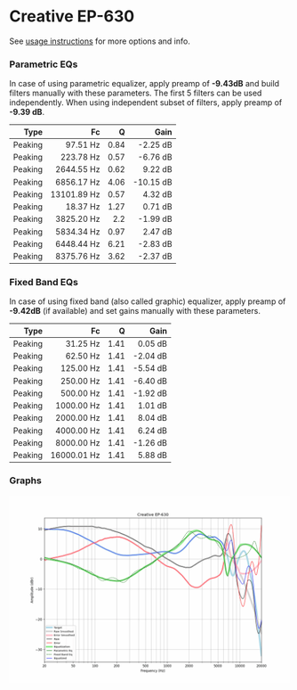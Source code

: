 # Creative EP-630
See [usage instructions](https://github.com/jaakkopasanen/AutoEq#usage) for more options and info.

### Parametric EQs
In case of using parametric equalizer, apply preamp of **-9.43dB** and build filters manually
with these parameters. The first 5 filters can be used independently.
When using independent subset of filters, apply preamp of **-9.39 dB**.

| Type    | Fc          |    Q | Gain      |
|--------:|------------:|-----:|----------:|
| Peaking | 97.51 Hz    | 0.84 | -2.25 dB  |
| Peaking | 223.78 Hz   | 0.57 | -6.76 dB  |
| Peaking | 2644.55 Hz  | 0.62 | 9.22 dB   |
| Peaking | 6856.17 Hz  | 4.06 | -10.15 dB |
| Peaking | 13101.89 Hz | 0.57 | 4.32 dB   |
| Peaking | 18.37 Hz    | 1.27 | 0.71 dB   |
| Peaking | 3825.20 Hz  | 2.2  | -1.99 dB  |
| Peaking | 5834.34 Hz  | 0.97 | 2.47 dB   |
| Peaking | 6448.44 Hz  | 6.21 | -2.83 dB  |
| Peaking | 8375.76 Hz  | 3.62 | -2.37 dB  |

### Fixed Band EQs
In case of using fixed band (also called graphic) equalizer, apply preamp of **-9.42dB**
(if available) and set gains manually with these parameters.

| Type    | Fc          |    Q | Gain     |
|--------:|------------:|-----:|---------:|
| Peaking | 31.25 Hz    | 1.41 | 0.05 dB  |
| Peaking | 62.50 Hz    | 1.41 | -2.04 dB |
| Peaking | 125.00 Hz   | 1.41 | -5.54 dB |
| Peaking | 250.00 Hz   | 1.41 | -6.40 dB |
| Peaking | 500.00 Hz   | 1.41 | -1.92 dB |
| Peaking | 1000.00 Hz  | 1.41 | 1.01 dB  |
| Peaking | 2000.00 Hz  | 1.41 | 8.04 dB  |
| Peaking | 4000.00 Hz  | 1.41 | 6.24 dB  |
| Peaking | 8000.00 Hz  | 1.41 | -1.26 dB |
| Peaking | 16000.01 Hz | 1.41 | 5.88 dB  |

### Graphs
![](./Creative%20EP-630.png)